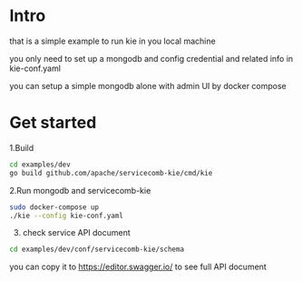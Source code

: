 # Intro
that is a simple example to run kie in you local machine

you only need to set up a mongodb and config credential 
and related info in kie-conf.yaml

you can setup a simple mongodb alone with admin UI by docker compose 

# Get started

1.Build 
```bash
cd examples/dev
go build github.com/apache/servicecomb-kie/cmd/kie
```

2.Run mongodb and servicecomb-kie
```bash
sudo docker-compose up
./kie --config kie-conf.yaml
```

3. check service API document
```bash
cd examples/dev/conf/servicecomb-kie/schema
```
you can copy it to https://editor.swagger.io/ to see full API document
